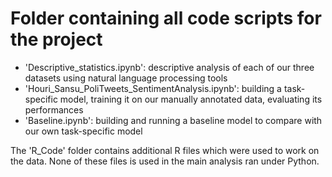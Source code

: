 # Folder containing all code scripts for the project

- 'Descriptive_statistics.ipynb': descriptive analysis of each of our three datasets using natural language processing tools
- 'Houri_Sansu_PoliTweets_SentimentAnalysis.ipynb': building a task-specific model, training it on our manually annotated data, evaluating its performances
- 'Baseline.ipynb': building and running a baseline model to compare with our own task-specific model

The 'R_Code' folder contains additional R files which were used to work on the data. None of these files is used in the main analysis ran under Python.

